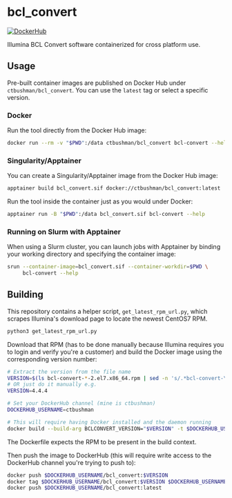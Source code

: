# bcl_convert
[![DockerHub](https://img.shields.io/docker/pulls/ctbushman/bcl_convert)](https://hub.docker.com/repository/docker/ctbushman/bcl_convert)

Illumina BCL Convert software containerized for cross platform use.

## Usage

Pre-built container images are published on Docker Hub under
`ctbushman/bcl_convert`. You can use the `latest` tag or select a specific
version.

### Docker

Run the tool directly from the Docker Hub image:

```bash
docker run --rm -v "$PWD":/data ctbushman/bcl_convert bcl-convert --help
```

### Singularity/Apptainer

You can create a Singularity/Apptainer image from the Docker Hub image:

```bash
apptainer build bcl_convert.sif docker://ctbushman/bcl_convert:latest
```

Run the tool inside the container just as you would under Docker:

```bash
apptainer run -B "$PWD":/data bcl_convert.sif bcl-convert --help
```

### Running on Slurm with Apptainer

When using a Slurm cluster, you can launch jobs with Apptainer by binding
your working directory and specifying the container image:

```bash
srun --container-image=bcl_convert.sif --container-workdir=$PWD \
     bcl-convert --help
```

## Building

This repository contains a helper script, `get_latest_rpm_url.py`, which
scrapes Illumina's download page to locate the newest CentOS7 RPM.

```bash
python3 get_latest_rpm_url.py
```

Download that RPM (has to be done manually because Illumina requires you to login and verify you're a customer)
and build the Docker image using the corresponding version number:

```bash
# Extract the version from the file name
VERSION=$(ls bcl-convert-*-2.el7.x86_64.rpm | sed -n 's/.*bcl-convert-\(.*\)-2.el7.x86_64.rpm/\1/p')
# OR just do it manually e.g.
VERSION=4.4.4

# Set your DockerHub channel (mine is ctbushman)
DOCKERHUB_USERNAME=ctbushman

# This will require having Docker installed and the daemon running
docker build --build-arg BCLCONVERT_VERSION="$VERSION" -t $DOCKERHUB_USERNAME/bcl_convert:$VERSION .
```

The Dockerfile expects the RPM to be present in the build context.

Then push the image to DockerHub (this will require write access to the DockerHub channel you're trying to push to):

```bash
docker push $DOCKERHUB_USERNAME/bcl_convert:$VERSION
docker tag $DOCKERHUB_USERNAME/bcl_convert:$VERSION $DOCKERHUB_USERNAME/bcl_convert:latest
docker push $DOCKERHUB_USERNAME/bcl_convert:latest
```
